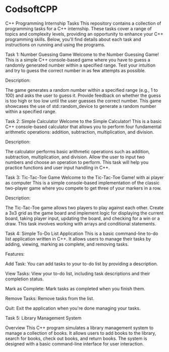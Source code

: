 # CodsoftCPP

C++ Programming Internship Tasks
This repository contains a collection of programming tasks for a C++ internship. These tasks cover a range of topics and complexity levels, providing an opportunity to enhance your C++ programming skills. Below, you'll find details about each task and instructions on running and using the programs.

Task 1: Number Guessing Game
Welcome to the Number Guessing Game! This is a simple C++ console-based game where you have to guess a randomly generated number within a specified range. Test your intuition and try to guess the correct number in as few attempts as possible.

Description:

The game generates a random number within a specified range (e.g., 1 to 100) and asks the user to guess it. Provide feedback on whether the guess is too high or too low until the user guesses the correct number. This game showcases the use of std::random_device to generate a random number within a specified range.

Task 2: Simple Calculator
Welcome to the Simple Calculator! This is a basic C++ console-based calculator that allows you to perform four fundamental arithmetic operations: addition, subtraction, multiplication, and division.

Description:

The calculator performs basic arithmetic operations such as addition, subtraction, multiplication, and division. Allow the user to input two numbers and choose an operation to perform. This task will help you practice functions and user input handling in C++.

Task 3: Tic-Tac-Toe Game
Welcome to the Tic-Tac-Toe Game! with ai player as computer This is a simple console-based implementation of the classic two-player game where you compete to get three of your markers in a row.

Description:

The Tic-Tac-Toe game allows two players to play against each other. Create a 3x3 grid as the game board and implement logic for displaying the current board, taking player input, updating the board, and checking for a win or a draw. This task involves working with arrays and conditional statements.

Task 4: Simple To-Do List Application
This is a basic command-line to-do list application written in C++. It allows users to manage their tasks by adding, viewing, marking as complete, and removing tasks.

Features:

Add Task: You can add tasks to your to-do list by providing a description.

View Tasks: View your to-do list, including task descriptions and their completion status.

Mark as Complete: Mark tasks as completed when you finish them.

Remove Tasks: Remove tasks from the list.

Quit: Exit the application when you're done managing your tasks.

Task 5: Library Management System 

Overview
This C++ program simulates a library management system to manage a collection of books. It allows users to add books to the library, search for books, check out books, and return books. The system is designed with a basic command-line interface for user interaction.
